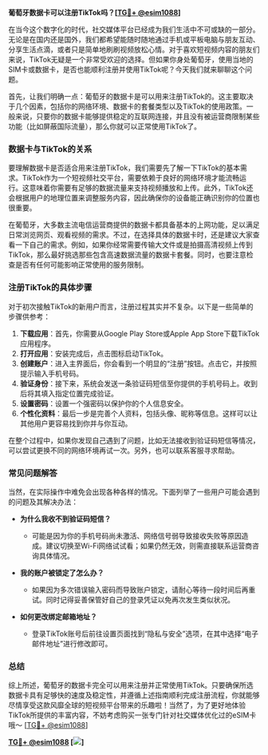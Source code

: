 **葡萄牙数据卡可以注册TikTok吗？[[TG💪+ @esim1088](https://t.me/s/esim1088)]**

在当今这个数字化的时代，社交媒体平台已经成为我们生活中不可或缺的一部分。无论是在国内还是国外，我们都希望能随时随地通过手机或平板电脑与朋友互动、分享生活点滴，或者只是简单地刷刷视频放松心情。对于喜欢短视频内容的朋友们来说，TikTok无疑是一个非常受欢迎的选择。但如果你身处葡萄牙，使用当地的SIM卡或数据卡，是否也能顺利注册并使用TikTok呢？今天我们就来聊聊这个问题。

首先，让我们明确一点：葡萄牙的数据卡是可以用来注册TikTok的。这主要取决于几个因素，包括你的网络环境、数据卡的套餐类型以及TikTok的使用政策。一般来说，只要你的数据卡能够提供稳定的互联网连接，并且没有被运营商限制某些功能（比如屏蔽国际流量），那么你就可以正常使用TikTok了。

### 数据卡与TikTok的关系

要理解数据卡是否适合用来注册TikTok，我们需要先了解一下TikTok的基本需求。TikTok作为一个短视频社交平台，需要依赖于良好的网络环境才能流畅运行。这意味着你需要有足够的数据流量来支持视频播放和上传。此外，TikTok还会根据用户的地理位置来调整服务内容，因此确保你的设备能正确识别你的位置也很重要。

在葡萄牙，大多数主流电信运营商提供的数据卡都具备基本的上网功能，足以满足日常浏览网页、观看视频的需求。不过，在选择具体的数据卡时，还是建议大家查看一下自己的需求。例如，如果你经常需要传输大文件或是拍摄高清视频上传到TikTok，那么最好挑选那些包含高速数据流量的数据卡套餐。同时，也要注意检查是否有任何可能影响正常使用的服务限制。

### 注册TikTok的具体步骤

对于初次接触TikTok的新用户而言，注册过程其实并不复杂。以下是一些简单的步骤供参考：

1. **下载应用**：首先，你需要从Google Play Store或Apple App Store下载TikTok应用程序。
2. **打开应用**：安装完成后，点击图标启动TikTok。
3. **创建账户**：进入主界面后，你会看到一个明显的“注册”按钮。点击它，并按照提示输入手机号码。
4. **验证身份**：接下来，系统会发送一条验证码短信至你提供的手机号码上。收到后将其填入指定位置完成验证。
5. **设置密码**：设置一个强密码以保护你的个人信息安全。
6. **个性化资料**：最后一步是完善个人资料，包括头像、昵称等信息。这样可以让其他用户更容易找到你并与你互动。

在整个过程中，如果你发现自己遇到了问题，比如无法接收到验证码短信等情况，可以尝试更换不同的网络环境再试一次。另外，也可以联系客服寻求帮助。

### 常见问题解答

当然，在实际操作中难免会出现各种各样的情况。下面列举了一些用户可能会遇到的问题及其解决办法：

- **为什么我收不到验证码短信？**
   - 可能是因为你的手机号码尚未激活、网络信号弱导致接收失败等原因造成。建议切换至Wi-Fi网络试试看；如果仍然无效，则需直接联系运营商咨询具体情况。
   
- **我的账户被锁定了怎么办？**
   - 如果因为多次错误输入密码而导致账户锁定，请耐心等待一段时间后再重试。同时记得妥善保管好自己的登录凭证以免再次发生类似状况。

- **如何更改绑定邮箱地址？**
   - 登录TikTok账号后前往设置页面找到“隐私与安全”选项，在其中选择“电子邮件地址”进行修改即可。

### 总结

综上所述，葡萄牙的数据卡完全可以用来注册并正常使用TikTok。只要确保所选数据卡具有足够快的速度及稳定性，并遵循上述指南顺利完成注册流程，你就能够尽情享受这款风靡全球的短视频平台带来的乐趣啦！当然了，为了更好地体验TikTok所提供的丰富内容，不妨考虑购买一张专门针对社交媒体优化过的eSIM卡哦～ [[TG💪+ @esim1088](https://t.me/s/esim1088)]

**[TG💪+ @esim1088](https://t.me/s/esim1088) [![](https://i.postimg.cc/4NQfJmqS/Snipaste-2025-05-13-00-14-12.png)]**